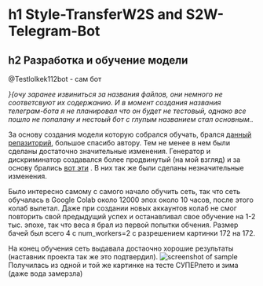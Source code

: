 h1 Style-TransferW2S and S2W-Telegram-Bot
=========================================

h2 Разработка и обучение модели
-------------------------------
@Testlolkek112bot  - сам бот

_}{очу заранее извиниться за названия файлов, они немного не соответсвуют их содержанию. И в момент создания названия телеграм-бота я не планировал что он будет не тестовый, однако все пошло не попалану и нестоый бот с глупым названием стал основным.._

За основу создания модели которую собрался обучать, брался [данный репазиторий](https://github.com/vikashChouhan/CycleGan_weather_Summer2Winter-PyTorch), большое спасибо автору. Тем не менее в нем были сделаны достаточно значительные изменения. Генератор и дискриминатор создавался более продвинутый (на мой взгляд) и за основу брались [вот эти](https://github.com/aitorzip/PyTorch-CycleGAN/blob/master/models.py) . В них так же были сделаны незначительные изменения. 

Было интересно самому с самого начало обучить сеть, так что сеть обучалась в Google Colab около  12000 эпох около 10 часов, после этого колаб вылетал. Даже при создании новых аккаунтов колаб не смог повторить свой предыдущий успех и останавливал свое обучение на 1-2 тыс. эпохе, так что веса я брал из первой попытки обчения. Размер бачей был всего 4 с  num_workers=2  с разрешением картинки 172 на 172.

На конец обучения сеть выдавала достаочно хорошие результаты (наставник проекта так же это подтвердил). 
![screenshot of sample](https://sun1-94.userapi.com/y9qqfs8Gac219DfY0dc1yRxKaNYhljLcFoymWQ/GL9bU90aQAw.jpg)
 Получилась из одной и той же картинке на тесте СУПЕРлето и зима (даже вода замерзла)
